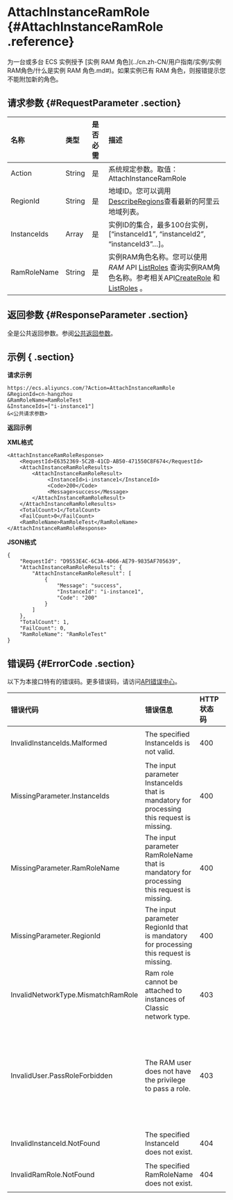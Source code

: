 # AttachInstanceRamRole {#AttachInstanceRamRole .reference}

为一台或多台 ECS 实例授予 [实例 RAM 角色](../cn.zh-CN/用户指南/实例/实例RAM角色/什么是实例 RAM 角色.md#)。如果实例已有 RAM 角色，则报错提示您不能附加新的角色。

## 请求参数 {#RequestParameter .section}

|名称|类型|是否必需|描述|
|:-|:-|:---|:-|
|Action|String|是|系统规定参数。取值：AttachInstanceRamRole|
|RegionId|String|是|地域ID。您可以调用[DescribeRegions](../cn.zh-CN/API参考/地域/DescribeRegions.md#)查看最新的阿里云地域列表。|
|InstanceIds|Array|是|实例ID的集合，最多100台实例，\[“instanceId1”, “instanceId2”, “instanceId3”…\]。|
|RamRoleName|String|是|实例RAM角色名称。您可以使用*RAM* API [ListRoles](../../../../../../cn.zh-CN/API参考/角色管理接口/ListRoles.md#) 查询实例RAM角色名称。参考相关API[CreateRole](../../../../../../cn.zh-CN/API参考/角色管理接口/CreateRole.md#) 和 [ListRoles](../../../../../../cn.zh-CN/API参考/角色管理接口/ListRoles.md#) 。|

## 返回参数 {#ResponseParameter .section}

全是公共返回参数。参阅[公共返回参数](../cn.zh-CN/API参考/HTTP调用方式/公共参数.md#commonResponseParameters)。

## 示例 { .section}

**请求示例** 

```
https://ecs.aliyuncs.com/?Action=AttachInstanceRamRole
&RegionId=cn-hangzhou
&RamRoleName=RamRoleTest
&InstanceIds=["i-instance1"]
&<公共请求参数>
```

**返回示例** 

**XML格式**

```
<AttachInstanceRamRoleResponse>
    <RequestId>E6352369-5C2B-41CD-AB50-471550C8F674</RequestId>
    <AttachInstanceRamRoleResults>
        <AttachInstanceRamRoleResult>
             <InstanceId>i-instance1</InstanceId>
             <Code>200</Code>
             <Message>success</Message>
        </AttachInstanceRamRoleResult>
    </AttachInstanceRamRoleResults>
    <TotalCount>1</TotalCount>
    <FailCount>0</FailCount>
    <RamRoleName>RamRoleTest</RamRoleName>
</AttachInstanceRamRoleResponse>
```

**JSON格式** 

```
{
    "RequestId": "D9553E4C-6C3A-4D66-AE79-9835AF705639",
    "AttachInstanceRamRoleResults": {
        "AttachInstanceRamRoleResult": [
            {
                "Message": "success",
                "InstanceId": "i-instance1",
                "Code": "200"
            }
        ]
    },
    "TotalCount": 1,
    "FailCount": 0,
    "RamRoleName": "RamRoleTest"
}
```

## 错误码 {#ErrorCode .section}

以下为本接口特有的错误码。更多错误码，请访问[API错误中心](https://error-center.aliyun.com/status/product/Ecs)。

|错误代码|错误信息|HTTP状态码|说明|
|:---|:---|:------|:-|
|InvalidInstanceIds.Malformed|The specified InstanceIds is not valid.|400|指定的InstanceIds不合法。|
|MissingParameter.InstanceIds|The input parameter InstanceIds that is mandatory for processing this request is missing.|400|缺少必需参数InstanceIds。|
|MissingParameter.RamRoleName|The input parameter RamRoleName that is mandatory for processing this request is missing.|400|缺少必填参数RamRoleName。|
|MissingParameter.RegionId|The input parameter RegionId that is mandatory for processing this request is missing.|400|缺少必填参数RegionId。|
|InvalidNetworkType.MismatchRamRole|Ram role cannot be attached to instances of Classic network type.|403|实例RAM角色功能不能被用于经典网络实例。|
|InvalidUser.PassRoleForbidden|The RAM user does not have the privilege to pass a role.|403|您使用的RAM用户账号暂不具有`PassRole`的权限，请联系主账号拥有者[授权](../cn.zh-CN/快速入门/为 RAM 用户授权.md#)PassRole权限。|
|InvalidInstanceId.NotFound|The specified InstanceId does not exist.|404|指定的实例ID不存在。|
|InvalidRamRole.NotFound|The specified RamRoleName does not exist.|404|指定的RamRoleName不存在。|

